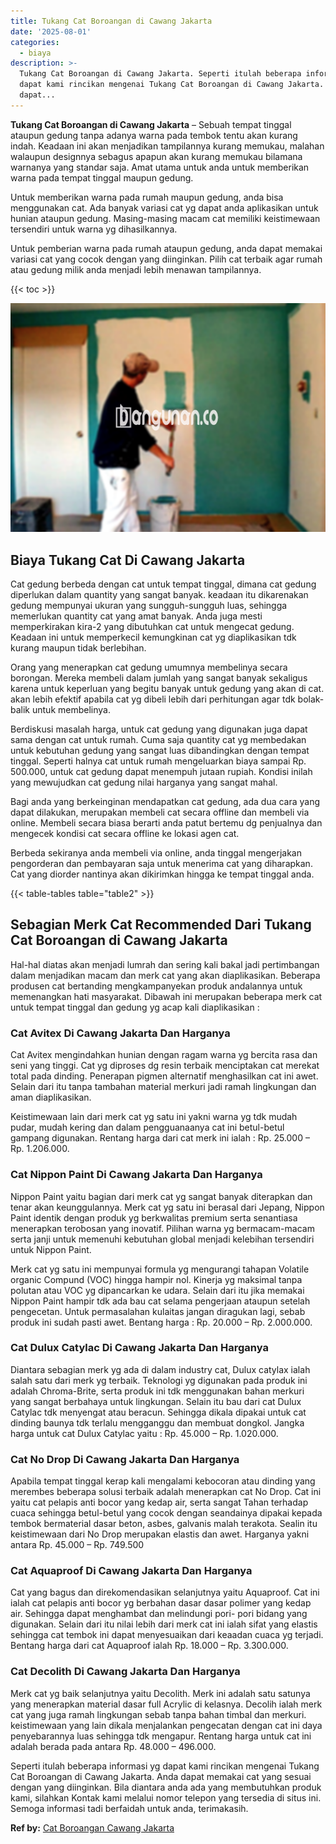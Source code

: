 ```yaml
---
title: Tukang Cat Boroangan di Cawang Jakarta
date: '2025-08-01'
categories:
  - biaya
description: >-
  Tukang Cat Boroangan di Cawang Jakarta. Seperti itulah beberapa informasi yg
  dapat kami rincikan mengenai Tukang Cat Boroangan di Cawang Jakarta. Anda
  dapat...
---
```


**Tukang Cat Boroangan di Cawang Jakarta** – Sebuah tempat tinggal ataupun gedung tanpa adanya warna pada tembok tentu akan kurang indah. Keadaan ini akan menjadikan tampilannya kurang memukau, malahan walaupun designnya sebagus apapun akan kurang memukau bilamana warnanya yang standar saja. Amat utama untuk anda untuk memberikan warna pada tempat tinggal maupun gedung.

Untuk memberikan warna pada rumah maupun gedung, anda bisa menggunakan cat. Ada banyak variasi cat yg dapat anda aplikasikan untuk hunian ataupun gedung. Masing-masing macam cat memiliki keistimewaan tersendiri untuk warna yg dihasilkannya.

Untuk pemberian warna pada rumah ataupun gedung, anda dapat memakai variasi cat yang cocok dengan yang diinginkan. Pilih cat terbaik agar rumah atau gedung milik anda menjadi lebih menawan tampilannya.

{{< toc >}}

![Tukang Cat Boroangan di Cawang Jakarta](/images/jasa-cat-murah22.png)

## Biaya Tukang Cat Di Cawang Jakarta

Cat gedung berbeda dengan cat untuk tempat tinggal, dimana cat gedung diperlukan dalam quantity yang sangat banyak. keadaan itu dikarenakan gedung mempunyai ukuran yang sungguh-sungguh luas, sehingga memerlukan quantity cat yang amat banyak. Anda juga mesti memperkirakan kira-2 yang dibutuhkan cat untuk mengecat gedung. Keadaan ini untuk memperkecil kemungkinan cat yg diaplikasikan tdk kurang maupun tidak berlebihan.

Orang yang menerapkan cat gedung umumnya membelinya secara borongan. Mereka membeli dalam jumlah yang sangat banyak sekaligus karena untuk keperluan yang begitu banyak untuk gedung yang akan di cat. akan lebih efektif apabila cat yg dibeli lebih dari perhitungan agar tdk bolak-balik untuk membelinya.

Berdiskusi masalah harga, untuk cat gedung yang digunakan juga dapat sama dengan cat untuk rumah. Cuma saja quantity cat yg membedakan untuk kebutuhan gedung yang sangat luas dibandingkan dengan tempat tinggal. Seperti halnya cat untuk rumah mengeluarkan biaya sampai Rp. 500.000, untuk cat gedung dapat menempuh jutaan rupiah. Kondisi inilah yang mewujudkan cat gedung nilai harganya yang sangat mahal.

Bagi anda yang berkeinginan mendapatkan cat gedung, ada dua cara yang dapat dilakukan, merupakan membeli cat secara offline dan membeli via online. Membeli secara biasa berarti anda patut bertemu dg penjualnya dan mengecek kondisi cat secara offline ke lokasi agen cat.

Berbeda sekiranya anda membeli via online, anda tinggal mengerjakan pengorderan dan pembayaran saja untuk menerima cat yang diharapkan. Cat yang diorder nantinya akan dikirimkan hingga ke tempat tinggal anda.

{{< table-tables table="table2" >}}

## Sebagian Merk Cat Recommended Dari Tukang Cat Boroangan di Cawang Jakarta

Hal-hal diatas akan menjadi lumrah dan sering kali bakal jadi pertimbangan dalam menjadikan macam dan merk cat yang akan diaplikasikan. Beberapa produsen cat bertanding mengkampanyekan produk andalannya untuk memenangkan hati masyarakat. Dibawah ini merupakan beberapa merk cat untuk tempat tinggal dan gedung yg acap kali diaplikasikan :

### Cat Avitex Di Cawang Jakarta Dan Harganya

Cat Avitex mengindahkan hunian dengan ragam warna yg bercita rasa dan seni yang tinggi. Cat yg diproses dg resin terbaik menciptakan cat merekat total pada dinding. Penerapan pigmen alternatif menghasilkan cat ini awet. Selain dari itu tanpa tambahan material merkuri jadi ramah lingkungan dan aman diaplikasikan.

Keistimewaan lain dari merk cat yg satu ini yakni warna yg tdk mudah pudar, mudah kering dan dalam pengguanaanya cat ini betul-betul gampang digunakan. Rentang harga dari cat merk ini ialah : Rp. 25.000 – Rp. 1.206.000.

### Cat Nippon Paint Di Cawang Jakarta Dan Harganya

Nippon Paint yaitu bagian dari merk cat yg sangat banyak diterapkan dan tenar akan keunggulannya. Merk cat yg satu ini berasal dari Jepang, Nippon Paint identik dengan produk yg berkwalitas premium serta senantiasa menerapkan terobosan yang inovatif. Pilihan warna yg bermacam-macam serta janji untuk memenuhi kebutuhan global menjadi kelebihan tersendiri untuk Nippon Paint.

Merk cat yg satu ini mempunyai formula yg mengurangi tahapan Volatile organic Compund (VOC) hingga hampir nol. Kinerja yg maksimal tanpa polutan atau VOC yg dipancarkan ke udara. Selain dari itu jika memakai Nippon Paint hampir tdk ada bau cat selama pengerjaan ataupun setelah pengecetan. Untuk permasalahan kulaitas jangan diragukan lagi, sebab produk ini sudah pasti awet. Bentang harga : Rp. 20.000 – Rp. 2.000.000.

### Cat Dulux Catylac Di Cawang Jakarta Dan Harganya

Diantara sebagian merk yg ada di dalam industry cat, Dulux catylax ialah salah satu dari merk yg terbaik. Teknologi yg digunakan pada produk ini adalah Chroma-Brite, serta produk ini tdk menggunakan bahan merkuri yang sangat berbahaya untuk lingkungan. Selain itu bau dari cat Dulux Catylac tdk menyengat atau beracun. Sehingga dikala dipakai untuk cat dinding baunya tdk terlalu mengganggu dan membuat dongkol. Jangka harga untuk cat Dulux Catylac yaitu : Rp. 45.000 – Rp. 1.020.000.

### Cat No Drop Di Cawang Jakarta Dan Harganya

Apabila tempat tinggal kerap kali mengalami kebocoran atau dinding yang merembes beberapa solusi terbaik adalah menerapkan cat No Drop. Cat ini yaitu cat pelapis anti bocor yang kedap air, serta sangat Tahan terhadap cuaca sehingga betul-betul yang cocok dengan seandainya dipakai kepada tembok bermaterial dasar beton, asbes, galvanis malah terakota. Sealin itu keistimewaan dari No Drop merupakan elastis dan awet. Harganya yakni antara Rp. 45.000 – Rp. 749.500

### Cat Aquaproof Di Cawang Jakarta Dan Harganya

Cat yang bagus dan direkomendasikan selanjutnya yaitu Aquaproof. Cat ini ialah cat pelapis anti bocor yg berbahan dasar dasar polimer yang kedap air. Sehingga dapat menghambat dan melindungi pori- pori bidang yang digunakan. Selain dari itu nilai lebih dari merk cat ini ialah sifat yang elastis sehingga cat tembok ini dapat menyesuaikan dari keaadan cuaca yg terjadi. Bentang harga dari cat Aquaproof ialah Rp. 18.000 – Rp. 3.300.000.

### Cat Decolith Di Cawang Jakarta Dan Harganya

Merk cat yg baik selanjutnya yaitu Decolith. Merk ini adalah satu satunya yang menerapkan material dasar full Acrylic di kelasnya. Decolih ialah merk cat yang juga ramah lingkungan sebab tanpa bahan timbal dan merkuri. keistimewaan yang lain dikala menjalankan pengecatan dengan cat ini daya penyebarannya luas sehingga tdk mengapur. Rentang harga untuk cat ini adalah berada pada antara Rp. 48.000 – 496.000.

Seperti itulah beberapa informasi yg dapat kami rincikan mengenai Tukang Cat Boroangan di Cawang Jakarta. Anda dapat memakai cat yang sesuai dengan yang diinginkan. Bila diantara anda ada yang membutuhkan produk kami, silahkan Kontak kami melalui nomor telepon yang tersedia di situs ini. Semoga informasi tadi berfaidah untuk anda, terimakasih.

**Ref by:** [Cat Boroangan Cawang Jakarta](https://id.wikipedia.org/wiki/Cat)
